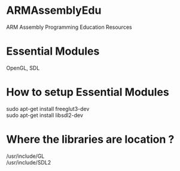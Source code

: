 # ARMAssemblyEdu
ARM Assembly Programming Education Resources  

# Essential Modules
OpenGL, SDL  

# How to setup Essential Modules
sudo apt-get install freeglut3-dev  
sudo apt-get install libsdl2-dev  

# Where the libraries are location ?
/usr/include/GL  
/usr/include/SDL2  
